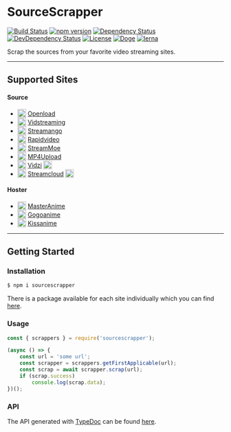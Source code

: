 # SourceScrapper

[![Build Status](https://travis-ci.org/OpenByteDev/SourceScrapper.svg?branch=master)](https://travis-ci.org/OpenByteDev/SourceScrapper)
[![npm version](https://badge.fury.io/js/sourcescrapper.svg)](https://www.npmjs.com/package/sourcescrapper) 
[![Dependency Status](https://david-dm.org/OpenByteDev/SourceScrapper/status.svg?path=packages%2Fsourcescrapper)](https://david-dm.org/OpenByteDev/SourceScrapper?path=packages%2Fsourcescrapper)
[![DevDependency Status](https://david-dm.org/OpenByteDev/SourceScrapper/dev-status.svg?path=packages%2Fsourcescrapper)](https://david-dm.org/OpenByteDev/SourceScrapper?type=dev&path=packages%2Fsourcescrapper)
[![License](https://img.shields.io/github/license/mashape/apistatus.svg)](https://opensource.org/licenses/MIT)
[![Doge](https://img.shields.io/badge/doge-wow-yellow.svg)]()
[![lerna](https://img.shields.io/badge/maintained%20with-lerna-cc00ff.svg)](https://lernajs.io/)

Scrap the sources from your favorite video streaming sites.

<hr>

## Supported Sites

#### Source
 - <sub><img src="http://www.google.com/s2/favicons?domain=oload.win" height="20"></sub> [Openload](https://www.openload.co)
 - <sub><img src="http://www.google.com/s2/favicons?domain=vidstreaming.io" height="20"></sub> [Vidstreaming](https://www.vidstreaming.io)
 - <sub><img src="http://www.google.com/s2/favicons?domain=streamango.com" height="20"></sub> [Streamango](https://www.streamango.com)
 - <sub><img src="http://www.google.com/s2/favicons?domain=rapidvideo.com" height="20"></sub> [Rapidvideo](https://www.rapidvideo.com)
 - <sub><img src="http://www.google.com/s2/favicons?domain=stream.moe" height="20"></sub> [StreamMoe](https://www.stream.moe)
 - <sub><img src="http://www.google.com/s2/favicons?domain=mp4upload.com" height="20"></sub> [MP4Upload](https://www.mp4upload.com)
 - <sub><img src="http://www.google.com/s2/favicons?domain=vidzi.tv" height="20"></sub> [Vidzi](https://www.vidzi.tv) <sub><img src="https://i.imgur.com/Hm8dCCN.png" height="20"></sub>
 - <sub><img src="http://www.google.com/s2/favicons?domain=streamcloud.eu" height="20"></sub> [Streamcloud](https://www.streamcloud.eu) <sub><img src="https://i.imgur.com/Hm8dCCN.png" height="20"></sub>

#### Hoster
- <sub><img src="http://www.google.com/s2/favicons?domain=masterani.me" height="20"></sub> [MasterAnime](https://www.masterani.me)
- <sub><img src="http://www.google.com/s2/favicons?domain=gogoanime.io" height="20"></sub> [Gogoanime](https://www.gogoanime.io)
- <sub><img src="http://www.google.com/s2/favicons?domain=kissanime.ru" height="20"></sub> [Kissanime](https://www.kissanime.ru)
<hr>

## Getting Started
### Installation
```bash
$ npm i sourcescrapper
```
There is a package available for each site individually which you can find [here](./packages.md).

### Usage
```js
const { scrappers } = require('sourcescrapper');

(async () => {
    const url = 'some url';
    const scrapper = scrappers.getFirstApplicable(url);
    const scrap = await scrapper.scrap(url);
    if (scrap.success)
        console.log(scrap.data);
})();
```

### API
The API generated with [TypeDoc](http://typedoc.org/) can be found [here](https://openbytedev.github.io/SourceScrapper/packages/sourcescrapper/docs).

